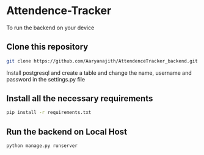 # Attendence-Tracker

To run the backend on your device 

## Clone this repository

```bash
git clone https://github.com/Aaryanajith/AttendenceTracker_backend.git
```

Install postgresql and create a table and change the name, username and password in the settings.py file

## Install all the necessary requirements

```bash
pip install -r requirements.txt
```

## Run the backend on Local Host

```bash
python manage.py runserver
```